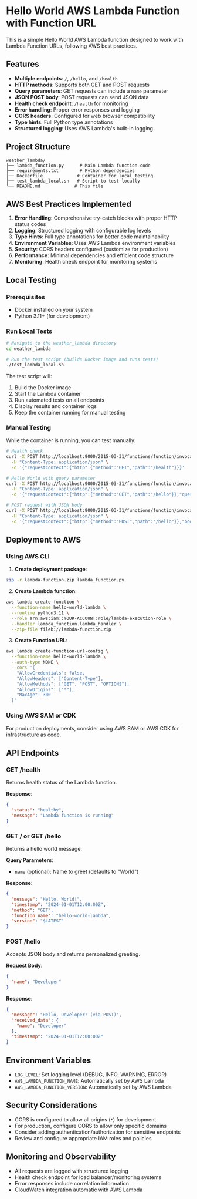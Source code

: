 # Hello World AWS Lambda Function with Function URL

This is a simple Hello World AWS Lambda function designed to work with Lambda Function URLs, following AWS best practices.

## Features

- **Multiple endpoints**: `/`, `/hello`, and `/health`
- **HTTP methods**: Supports both GET and POST requests
- **Query parameters**: GET requests can include a `name` parameter
- **JSON POST body**: POST requests can send JSON data
- **Health check endpoint**: `/health` for monitoring
- **Error handling**: Proper error responses and logging
- **CORS headers**: Configured for web browser compatibility
- **Type hints**: Full Python type annotations
- **Structured logging**: Uses AWS Lambda's built-in logging

## Project Structure

```
weather_lambda/
├── lambda_function.py      # Main Lambda function code
├── requirements.txt        # Python dependencies
├── Dockerfile             # Container for local testing
├── test_lambda_local.sh   # Script to test locally
└── README.md             # This file
```

## AWS Best Practices Implemented

1. **Error Handling**: Comprehensive try-catch blocks with proper HTTP status codes
2. **Logging**: Structured logging with configurable log levels
3. **Type Hints**: Full type annotations for better code maintainability
4. **Environment Variables**: Uses AWS Lambda environment variables
5. **Security**: CORS headers configured (customize for production)
6. **Performance**: Minimal dependencies and efficient code structure
7. **Monitoring**: Health check endpoint for monitoring systems

## Local Testing

### Prerequisites
- Docker installed on your system
- Python 3.11+ (for development)

### Run Local Tests

```bash
# Navigate to the weather_lambda directory
cd weather_lambda

# Run the test script (builds Docker image and runs tests)
./test_lambda_local.sh
```

The test script will:
1. Build the Docker image
2. Start the Lambda container
3. Run automated tests on all endpoints
4. Display results and container logs
5. Keep the container running for manual testing

### Manual Testing

While the container is running, you can test manually:

```bash
# Health check
curl -X POST http://localhost:9000/2015-03-31/functions/function/invocations \
  -H "Content-Type: application/json" \
  -d '{"requestContext":{"http":{"method":"GET","path":"/health"}}}'

# Hello World with query parameter
curl -X POST http://localhost:9000/2015-03-31/functions/function/invocations \
  -H "Content-Type: application/json" \
  -d '{"requestContext":{"http":{"method":"GET","path":"/hello"}},"queryStringParameters":{"name":"Developer"}}'

# POST request with JSON body
curl -X POST http://localhost:9000/2015-03-31/functions/function/invocations \
  -H "Content-Type: application/json" \
  -d '{"requestContext":{"http":{"method":"POST","path":"/hello"}},"body":"{\"name\":\"Lambda User\"}"}'
```

## Deployment to AWS

### Using AWS CLI

1. **Create deployment package**:
```bash
zip -r lambda-function.zip lambda_function.py
```

2. **Create Lambda function**:
```bash
aws lambda create-function \
  --function-name hello-world-lambda \
  --runtime python3.11 \
  --role arn:aws:iam::YOUR-ACCOUNT:role/lambda-execution-role \
  --handler lambda_function.lambda_handler \
  --zip-file fileb://lambda-function.zip
```

3. **Create Function URL**:
```bash
aws lambda create-function-url-config \
  --function-name hello-world-lambda \
  --auth-type NONE \
  --cors '{
    "AllowCredentials": false,
    "AllowHeaders": ["Content-Type"],
    "AllowMethods": ["GET", "POST", "OPTIONS"],
    "AllowOrigins": ["*"],
    "MaxAge": 300
  }'
```

### Using AWS SAM or CDK

For production deployments, consider using AWS SAM or AWS CDK for infrastructure as code.

## API Endpoints

### GET /health
Returns health status of the Lambda function.

**Response**:
```json
{
  "status": "healthy",
  "message": "Lambda function is running"
}
```

### GET / or GET /hello
Returns a hello world message.

**Query Parameters**:
- `name` (optional): Name to greet (defaults to "World")

**Response**:
```json
{
  "message": "Hello, World!",
  "timestamp": "2024-01-01T12:00:00Z",
  "method": "GET",
  "function_name": "hello-world-lambda",
  "version": "$LATEST"
}
```

### POST /hello
Accepts JSON body and returns personalized greeting.

**Request Body**:
```json
{
  "name": "Developer"
}
```

**Response**:
```json
{
  "message": "Hello, Developer! (via POST)",
  "received_data": {
    "name": "Developer"
  },
  "timestamp": "2024-01-01T12:00:00Z"
}
```

## Environment Variables

- `LOG_LEVEL`: Set logging level (DEBUG, INFO, WARNING, ERROR)
- `AWS_LAMBDA_FUNCTION_NAME`: Automatically set by AWS Lambda
- `AWS_LAMBDA_FUNCTION_VERSION`: Automatically set by AWS Lambda

## Security Considerations

- CORS is configured to allow all origins (`*`) for development
- For production, configure CORS to allow only specific domains
- Consider adding authentication/authorization for sensitive endpoints
- Review and configure appropriate IAM roles and policies

## Monitoring and Observability

- All requests are logged with structured logging
- Health check endpoint for load balancer/monitoring systems
- Error responses include correlation information
- CloudWatch integration automatic with AWS Lambda
